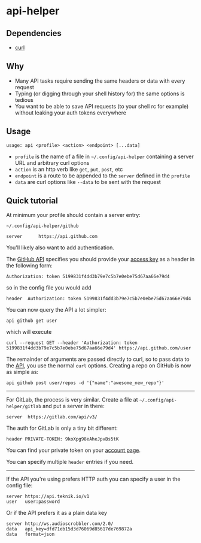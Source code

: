 # api-helper

## Dependencies

* [curl](https://curl.haxx.se)

## Why

* Many API tasks require sending the same headers or data with every request
* Typing (or digging through your shell history for) the same options is tedious
* You want to be able to save API requests (to your shell rc for example) without leaking your auth tokens everywhere

## Usage

```
usage: api <profile> <action> <endpoint> [...data]
```

* `profile` is the name of a file in `~/.config/api-helper` containing a server URL and arbitrary curl options
* `action` is an http verb like `get`, `put`, `post`, etc
* `endpoint` is a route to be appended to the `server` defined in the `profile`
* `data` are curl options like `--data`  to be sent with the request

## Quick tutorial

At minimum your profile should contain a server entry:

```
~/.config/api-helper/github

server		https://api.github.com
```

You'll likely also want to add authentication.

The [GitHub API](https://developer.github.com/guides/getting-started/) specifies you should provide your [access key](https://github.com/settings/tokens) as a header in the following form:

```
Authorization: token 5199831f4dd3b79e7c5b7e0ebe75d67aa66e79d4
```

so in the config file you would add

```
header  Authorization: token 5199831f4dd3b79e7c5b7e0ebe75d67aa66e79d4
```

You can now query the API a lot simpler:

```
api github get user
```

which will execute

````
curl --request GET --header 'Authorization: token 5199831f4dd3b79e7c5b7e0ebe75d67aa66e79d4' https://api.github.com/user
````

The remainder of arguments are passed directly to curl, so to pass data to the [API](https://developer.github.com/api/), you use the normal `curl` options. Creating a repo on GitHub is now as simple as:

```
api github post user/repos -d '{"name":"awesome_new_repo"}'
```

---

For GitLab, the process is very similar. Create a file at `~/.config/api-helper/gitlab` and put a server in there:

```
server  https://gitlab.com/api/v3/
```

The auth for GitLab is only a tiny bit different:

```
header PRIVATE-TOKEN: 9koXpg98eAheJpvBs5tK
```

You can find your private token on your [account page](https://gitlab.com/profile/account).

You can specify multiple `header` entries if you need.

---

If the API you're using prefers HTTP auth you can specify a user in the config file: 

```
server https://api.teknik.io/v1
user   user:password
```

Or if the API prefers it as a plain data key

```
server http://ws.audioscrobbler.com/2.0/
data   api_key=dfd71eb15d3d76069d85617de769872a
data   format=json
```
